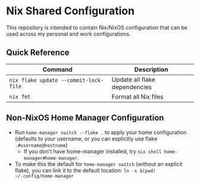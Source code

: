 # Nix Shared Configuration

This repository is intended to contain Nix/NixOS configuration that can be
used across my personal and work configurations.

## Quick Reference
| Command | Description |
| --- | --- |
| `nix flake update --commit-lock-file` | Update all flake dependencies |
| `nix fmt` | Format all Nix files |

## Non-NixOS Home Manager Configuration

- Run `home-manager switch --flake .` to apply your home
  configuration (defaults to your username, or you can explicitly use flake
  `.#username@hostname`)
  - If you don't have home-manager installed, try `nix shell home-manager#home-manager`.
- To make this the default for `home-manager switch` (without an explicit flake),
  you can link it to the default location: `ln -s $(pwd) ~/.config/home-manager`
